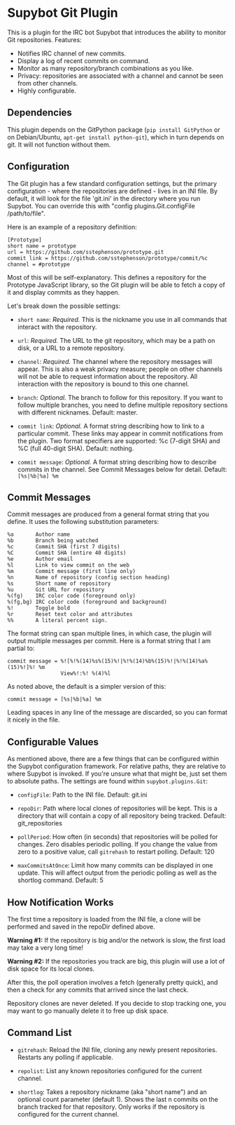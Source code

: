 Supybot Git Plugin
==================

This is a plugin for the IRC bot Supybot that introduces the ability to
monitor Git repositories.  Features:

* Notifies IRC channel of new commits.
* Display a log of recent commits on command.
* Monitor as many repository/branch combinations as you like.
* Privacy: repositories are associated with a channel and cannot be seen from
  other channels.
* Highly configurable.

Dependencies
------------

This plugin depends on the GitPython package (`pip install GitPython` or on
Debian/Ubuntu, `apt-get install python-git`), which in turn depends on git.
It will not function without them.

Configuration
-------------

The Git plugin has a few standard configuration settings, but the primary
configuration - where the repositories are defined - lives in an INI file.
By default, it will look for the file 'git.ini' in the directory where you run
Supybot.  You can override this with "config plugins.Git.configFile
/path/to/file".

Here is an example of a repository definition:

    [Prototype]
    short name = prototype
    url = https://github.com/sstephenson/prototype.git
    commit link = https://github.com/sstephenson/prototype/commit/%c
    channel = #prototype

Most of this will be self-explanatory.  This defines a repository for the
Prototype JavaScript library, so the Git plugin will be able to fetch a copy
of it and display commits as they happen.

Let's break down the possible settings:

* `short name`: *Required.* This is the nickname you use in all commands that
  interact with the repository.

* `url`: *Required.* The URL to the git repository, which may be a path on
  disk, or a URL to a remote repository.

* `channel`: *Required.* The channel where the repository messages will
  appear.  This is also a weak privacy measure; people on other channels will
  not be able to request information about the repository. All interaction
  with the repository is bound to this one channel.

* `branch`: *Optional.* The branch to follow for this repository. If you want
  to follow multiple branches, you need to define multiple repository sections
  with different nicknames.  Default: master.

* `commit link`: *Optional.* A format string describing how to link to a
  particular commit. These links may appear in commit notifications from the
  plugin.  Two format specifiers are supported: %c (7-digit SHA) and %C (full
  40-digit SHA).  Default: nothing.

* `commit message`: *Optional.* A format string describing how to describe
  commits in the channel.  See Commit Messages below for detail.  Default:
  `[%s|%b|%a] %m`

Commit Messages
---------------

Commit messages are produced from a general format string that you define.
It uses the following substitution parameters:

    %a       Author name
    %b       Branch being watched
    %c       Commit SHA (first 7 digits)
    %C       Commit SHA (entire 40 digits)
    %e       Author email
    %l       Link to view commit on the web
    %m       Commit message (first line only)
    %n       Name of repository (config section heading)
    %s       Short name of repository
    %u       Git URL for repository
    %(fg)    IRC color code (foreground only)
    %(fg,bg) IRC color code (foreground and background)
    %!       Toggle bold
    %r       Reset text color and attributes
    %%       A literal percent sign.

The format string can span multiple lines, in which case, the plugin will
output multiple messages per commit.  Here is a format string that I am
partial to:

    commit message = %![%!%(14)%s%(15)%!|%!%(14)%b%(15)%!|%!%(14)%a%(15)%!]%! %m
                     View%!:%! %(4)%l

As noted above, the default is a simpler version of this:

    commit message = [%s|%b|%a] %m

Leading spaces in any line of the message are discarded, so you can format it
nicely in the file.

Configurable Values
-------------------

As mentioned above, there are a few things that can be configured within the
Supybot configuration framework.  For relative paths, they are relative to
where Supybot is invoked.  If you're unsure what that might be, just set them
to absolute paths.  The settings are found within `supybot.plugins.Git`:

* `configFile`: Path to the INI file.  Default: git.ini

* `repoDir`: Path where local clones of repositories will be kept.  This is a
  directory that will contain a copy of all repository being tracked.
  Default: git\_repositories

* `pollPeriod`: How often (in seconds) that repositories will be polled for
  changes.  Zero disables periodic polling.  If you change the value from zero
  to a positive value, call `gitrehash` to restart polling. Default: 120

* `maxCommitsAtOnce`: Limit how many commits can be displayed in one update.
  This will affect output from the periodic polling as well as the shortlog
  command.  Default: 5

How Notification Works
----------------------

The first time a repository is loaded from the INI file, a clone will be
performed and saved in the repoDir defined above.

**Warning #1:** If the repository is big and/or the network is slow, the
first load may take a very long time!

**Warning #2:** If the repositories you track are big, this plugin will use a
lot of disk space for its local clones.

After this, the poll operation involves a fetch (generally pretty quick), and
then a check for any commits that arrived since the last check.

Repository clones are never deleted. If you decide to stop tracking one, you
may want to go manually delete it to free up disk space.

Command List
------------

* `gitrehash`: Reload the INI file, cloning any newly present repositories.
  Restarts any polling if applicable.

* `repolist`: List any known repositories configured for the current channel.

* `shortlog`: Takes a repository nickname (aka "short name") and an optional
  count parameter (default 1).  Shows the last n commits on the branch tracked
  for that repository.  Only works if the repository is configured for the
  current channel.
